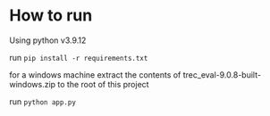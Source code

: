 # How to run

Using python v3.9.12

run `pip install -r requirements.txt` 

for a windows machine extract the contents of trec_eval-9.0.8-built-windows.zip to the root of this project

run `python app.py`
